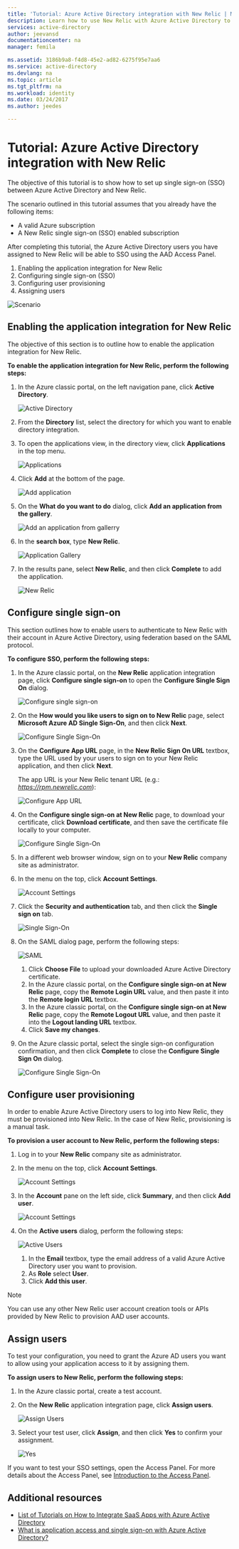 ```yaml
---
title: 'Tutorial: Azure Active Directory integration with New Relic | Microsoft Docs'
description: Learn how to use New Relic with Azure Active Directory to enable single sign-on, automated provisioning, and more!
services: active-directory
author: jeevansd
documentationcenter: na
manager: femila

ms.assetid: 3186b9a8-f4d8-45e2-ad82-6275f95e7aa6
ms.service: active-directory
ms.devlang: na
ms.topic: article
ms.tgt_pltfrm: na
ms.workload: identity
ms.date: 03/24/2017
ms.author: jeedes

---
```

# Tutorial: Azure Active Directory integration with New Relic
The objective of this tutorial is to show how to set up single sign-on (SSO) between Azure Active Directory and New Relic.

The scenario outlined in this tutorial assumes that you already have the following items:

* A valid Azure subscription
* A New Relic single sign-on (SSO) enabled subscription

After completing this tutorial, the Azure Active Directory users you have assigned to New Relic will be able to SSO using the AAD Access Panel.

1. Enabling the application integration for New Relic
2. Configuring single sign-on (SSO)
3. Configuring user provisioning
4. Assigning users

![Scenario](./media/active-directory-saas-new-relic-tutorial/IC797030.png "Scenario")

## Enabling the application integration for New Relic
The objective of this section is to outline how to enable the application integration for New Relic.

**To enable the application integration for New Relic, perform the following steps:**

1. In the Azure classic portal, on the left navigation pane, click **Active Directory**.
   
   ![Active Directory](./media/active-directory-saas-new-relic-tutorial/IC700993.png "Active Directory")
2. From the **Directory** list, select the directory for which you want to enable directory integration.
3. To open the applications view, in the directory view, click **Applications** in the top menu.
   
   ![Applications](./media/active-directory-saas-new-relic-tutorial/IC700994.png "Applications")
4. Click **Add** at the bottom of the page.
   
   ![Add application](./media/active-directory-saas-new-relic-tutorial/IC749321.png "Add application")
5. On the **What do you want to do** dialog, click **Add an application from the gallery**.
   
   ![Add an application from gallerry](./media/active-directory-saas-new-relic-tutorial/IC749322.png "Add an application from gallerry")
6. In the **search box**, type **New Relic**.
   
   ![Application Gallery](./media/active-directory-saas-new-relic-tutorial/IC797031.png "Application Gallery")
7. In the results pane, select **New Relic**, and then click **Complete** to add the application.
   
   ![New Relic](./media/active-directory-saas-new-relic-tutorial/IC797032.png "New Relic")
   
## Configure single sign-on

This section outlines how to enable users to authenticate to New Relic with their account in Azure Active Directory, using federation based on the SAML protocol.

**To configure SSO, perform the following steps:**

1. In the Azure classic portal, on the **New Relic** application integration page, click **Configure single sign-on** to open the **Configure Single Sign On** dialog.
   
   ![Configure single sign-on](./media/active-directory-saas-new-relic-tutorial/IC769534.png "Configure single sign-on")
2. On the **How would you like users to sign on to New Relic** page, select **Microsoft Azure AD Single Sign-On**, and then click **Next**.
   
   ![Configure Single Sign-On](./media/active-directory-saas-new-relic-tutorial/IC797033.png "Configure Single Sign-On")
3. On the **Configure App URL** page, in the **New Relic Sign On URL** textbox, type the URL used by your users to sign on to your New Relic application, and then click **Next**. 
   
   The app URL is your New Relic tenant URL (e.g.: *https://rpm.newrelic.com*):
   
   ![Configure App URL](./media/active-directory-saas-new-relic-tutorial/IC797034.png "Configure App URL")
4. On the **Configure single sign-on at New Relic** page, to download your certificate, click **Download certificate**, and then save the certificate file locally to your computer.
   
   ![Configure Single Sign-On](./media/active-directory-saas-new-relic-tutorial/IC797035.png "Configure Single Sign-On")
5. In a different web browser window, sign on to your **New Relic** company site as administrator.
6. In the menu on the top, click **Account Settings**.
   
   ![Account Settings](./media/active-directory-saas-new-relic-tutorial/IC797036.png "Account Settings")
7. Click the **Security and authentication** tab, and then click the **Single sign on** tab.
   
   ![Single Sign-On](./media/active-directory-saas-new-relic-tutorial/IC797037.png "Single Sign-On")
8. On the SAML dialog page, perform the following steps:
   
   ![SAML](./media/active-directory-saas-new-relic-tutorial/IC797038.png "SAML")
   
   1. Click **Choose File** to upload your downloaded Azure Active Directory certificate.
   2. In the Azure classic portal, on the **Configure single sign-on at New Relic** page, copy the **Remote Login URL** value, and then paste it into the **Remote login URL** textbox.
   3. In the Azure classic portal, on the **Configure single sign-on at New Relic** page, copy the **Remote Logout URL** value, and then paste it into the **Logout landing URL** textbox.
   4. Click **Save my changes**.
9. On the Azure classic portal, select the single sign-on configuration confirmation, and then click **Complete** to close the **Configure Single Sign On** dialog.
   
   ![Configure Single Sign-On](./media/active-directory-saas-new-relic-tutorial/IC797039.png "Configure Single Sign-On")
   
## Configure user provisioning

In order to enable Azure Active Directory users to log into New Relic, they must be provisioned into New Relic. In the case of New Relic, provisioning is a manual task.

**To provision a user account to New Relic, perform the following steps:**

1. Log in to your **New Relic** company site as administrator.
2. In the menu on the top, click **Account Settings**.
   
   ![Account Settings](./media/active-directory-saas-new-relic-tutorial/IC797040.png "Account Settings")
3. In the **Account** pane on the left side, click **Summary**, and then click **Add user**.
   
   ![Account Settings](./media/active-directory-saas-new-relic-tutorial/IC797041.png "Account Settings")
4. On the **Active users** dialog, perform the following steps:
   
   ![Active Users](./media/active-directory-saas-new-relic-tutorial/IC797042.png "Active Users")
   
   1. In the **Email** textbox, type the email address of a valid Azure Active Directory user you want to provision.
   2. As **Role** select **User**.
   3. Click **Add this user**.

>[!NOTE]
>You can use any other New Relic user account creation tools or APIs provided by New Relic to provision AAD user accounts.
> 
> 

## Assign users
To test your configuration, you need to grant the Azure AD users you want to allow using your application access to it by assigning them.

**To assign users to New Relic, perform the following steps:**

1. In the Azure classic portal, create a test account.
2. On the **New Relic** application integration page, click **Assign users**.
   
   ![Assign Users](./media/active-directory-saas-new-relic-tutorial/IC797043.png "Assign Users")
3. Select your test user, click **Assign**, and then click **Yes** to confirm your assignment.
   
   ![Yes](./media/active-directory-saas-new-relic-tutorial/IC767830.png "Yes")

If you want to test your SSO settings, open the Access Panel. For more details about the Access Panel, see [Introduction to the Access Panel](active-directory-saas-access-panel-introduction.md).

## Additional resources

* [List of Tutorials on How to Integrate SaaS Apps with Azure Active Directory](active-directory-saas-tutorial-list.md)
* [What is application access and single sign-on with Azure Active Directory?](active-directory-appssoaccess-whatis.md)